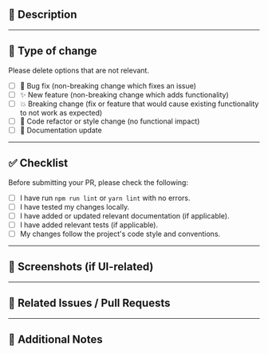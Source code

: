 ## 📝 Description

<!-- Describe your changes clearly and concisely -->
<!-- Example: Added dark mode support to the theme tokens -->

---

## 🧪 Type of change

Please delete options that are not relevant.

- [ ] 🐛 Bug fix (non-breaking change which fixes an issue)
- [ ] ✨ New feature (non-breaking change which adds functionality)
- [ ] 💥 Breaking change (fix or feature that would cause existing functionality to not work as expected)
- [ ] 🧹 Code refactor or style change (no functional impact)
- [ ] 🧾 Documentation update

---

## ✅ Checklist

Before submitting your PR, please check the following:

- [ ] I have run `npm run lint` or `yarn lint` with no errors.
- [ ] I have tested my changes locally.
- [ ] I have added or updated relevant documentation (if applicable).
- [ ] I have added relevant tests (if applicable).
- [ ] My changes follow the project's code style and conventions.

---

## 📸 Screenshots (if UI-related)

<!-- Optional: attach before/after images, or light/dark mode previews -->

---

## 🔗 Related Issues / Pull Requests

<!-- Link to related issues or PRs -->
<!-- Example: Closes #42 -->

---

## 💬 Additional Notes

<!-- Anything else reviewers should know -->
